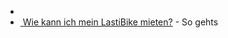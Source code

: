
- []()
- [ Wie kann ich mein LastiBike mieten?](https://www.lastibike.de/howitwork-de.php) - So gehts